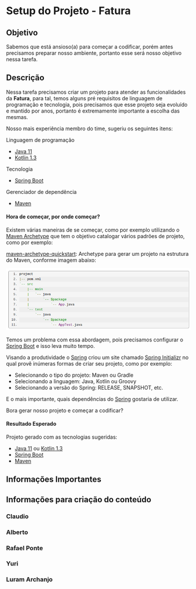 # Setup do Projeto - Fatura

## Objetivo

Sabemos que está ansioso(a) para começar a codificar, porém antes precisamos preparar nosso ambiente, portanto esse será nosso objetivo nessa tarefa.

## Descrição

Nessa tarefa precisamos criar um projeto para atender as funcionalidades da **Fatura**, para tal, temos alguns pré requisitos de linguagem de programação e tecnologia, pois precisamos que esse projeto seja evoluído e mantido por anos, portanto é extremamente importante a escolha das mesmas.

Nosso mais experiência membro do time, sugeriu os seguintes itens:

Linguagem de programação

- [Java 11](https://www.oracle.com/java/technologies/javase-jdk11-downloads.html)
- [Kotlin 1.3](https://kotlinlang.org/)

Tecnologia

- [Spring Boot](https://spring.io/projects/spring-boot)

Gerenciador de dependência

- [Maven](https://maven.apache.org/)

#### Hora de começar, por onde começar?

Existem várias maneiras de se começar, como por exemplo utilizando o [Maven Archetype](https://maven.apache.org/archetype/index.html) que tem o objetivo catalogar vários padrões de projeto, como por exemplo:

[maven-archetype-quickstart](https://maven.apache.org/archetypes/maven-archetype-quickstart/): Archetype para gerar um projeto na estrutura do Maven, conforme imagem abaixo:

![alt text](../images/maven-quickstart-archetype.png "maven-archetype-quickstart")

Temos um problema com essa abordagem, pois precisamos configurar o [Spring Boot](https://spring.io/projects/spring-boot) e isso leva muito tempo.

Visando a produtividade o [Spring](https://spring.io/) criou um site chamado [Spring Initializr](https://start.spring.io/) no qual provê inúmeras formas de criar seu projeto, como por exemplo:

- Selecionando o tipo do projeto: Maven ou Gradle
- Selecionando a linguagem: Java, Kotlin ou Groovy
- Selecionando a versão do Spring: RELEASE, SNAPSHOT, etc.

E o mais importante, quais dependências do [Spring](https://spring.io/) gostaria de utilizar.

Bora gerar nosso projeto e começar a codificar?

#### Resultado Esperado

Projeto gerado com as tecnologias sugeridas:

- [Java 11](https://www.oracle.com/java/technologies/javase-jdk11-downloads.html) ou [Kotlin 1.3](https://kotlinlang.org/)
- [Spring Boot](https://spring.io/projects/spring-boot)
- [Maven](https://maven.apache.org/)

## Informações Importantes

## Informações para criação do conteúdo

### Claudio

### Alberto

### Rafael Ponte

### Yuri

### Luram Archanjo